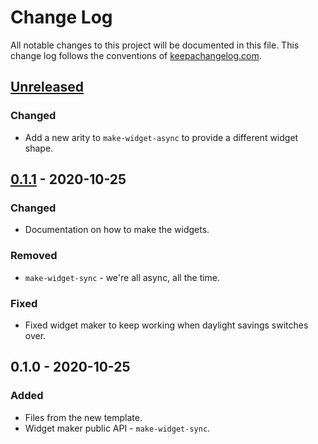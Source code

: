 # Change Log
All notable changes to this project will be documented in this file. This change log follows the conventions of [keepachangelog.com](http://keepachangelog.com/).

## [Unreleased]
### Changed
- Add a new arity to `make-widget-async` to provide a different widget shape.

## [0.1.1] - 2020-10-25
### Changed
- Documentation on how to make the widgets.

### Removed
- `make-widget-sync` - we're all async, all the time.

### Fixed
- Fixed widget maker to keep working when daylight savings switches over.

## 0.1.0 - 2020-10-25
### Added
- Files from the new template.
- Widget maker public API - `make-widget-sync`.

[Unreleased]: https://github.com/your-name/picpage/compare/0.1.1...HEAD
[0.1.1]: https://github.com/your-name/picpage/compare/0.1.0...0.1.1
